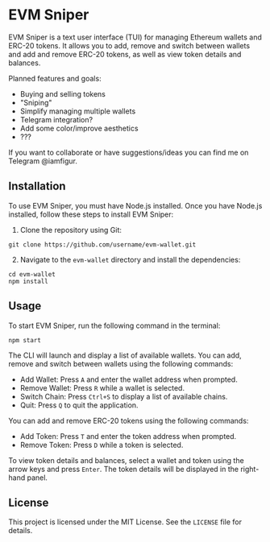 # EVM Sniper

EVM Sniper is a text user interface (TUI) for managing Ethereum wallets and ERC-20 tokens. It allows you to add, remove and switch between wallets and add and remove ERC-20 tokens, as well as view token details and balances.

Planned features and goals:

- Buying and selling tokens
- "Sniping"
- Simplify managing multiple wallets
- Telegram integration?
- Add some color/improve aesthetics
- ???

If you want to collaborate or have suggestions/ideas you can find me on Telegram @iamfigur.

## Installation

To use EVM Sniper, you must have Node.js installed. Once you have Node.js installed, follow these steps to install EVM Sniper:

1. Clone the repository using Git:

```
git clone https://github.com/username/evm-wallet.git
```

2. Navigate to the `evm-wallet` directory and install the dependencies:

```
cd evm-wallet
npm install
```

## Usage

To start EVM Sniper, run the following command in the terminal:

```
npm start
```

The CLI will launch and display a list of available wallets. You can add, remove and switch between wallets using the following commands:

- Add Wallet: Press `A` and enter the wallet address when prompted.
- Remove Wallet: Press `R` while a wallet is selected.
- Switch Chain: Press `Ctrl+S` to display a list of available chains.
- Quit: Press `Q` to quit the application.

You can add and remove ERC-20 tokens using the following commands:

- Add Token: Press `T` and enter the token address when prompted.
- Remove Token: Press `D` while a token is selected.

To view token details and balances, select a wallet and token using the arrow keys and press `Enter`. The token details will be displayed in the right-hand panel.

## License

This project is licensed under the MIT License. See the `LICENSE` file for details.